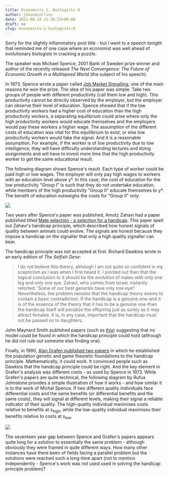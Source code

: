 ```yaml
---
title: Economists 1, Biologists 0
author: jasonacollins
date: 2011-08-18 11:36:53+00:00
draft: no
slug: economists-1-biologists-0
---
```


Sorry for the slightly inflammatory post title - but I went to a speech tonight that reminded me of one case where an economist was well ahead of evolutionary biologists in cracking a puzzle.

The speaker was Michael Spence, 2001 Bank of Sweden prize winner and author of the recently released *The Next Convergence: The Future of Economic Growth in a Multispeed World* (the subject of his speech).

In 1973, Spence wrote a paper called [Job Market Signalling](http://www.jstor.org/stable/1882010), one of the main reasons he won the prize. The idea of his paper was simple. Take two groups of people with different productivity (call them low and high). This productivity cannot be directly observed by the employer, but the employer can observe their level of education. Spence showed that if the low productivity workers had a higher cost of education than the high productivity workers, a separating equilibrium could arise where only the high productivity workers would educate themselves and the employers would pay these workers a higher wage. The assumption of the different costs of education was vital for this equilibrium to exist, or else low productivity workers would fake the signal. And it is a reasonable assumption. For example, if the worker is of low productivity due to low intelligence, they will have difficulty understanding lectures and doing assignments and will have to invest more time that the high productivity worker to get the same educational result.

The following diagram shows Spence's result. Each type of worker could be paid high or low wages. The employer will only pay high wages to workers with an education level above y*. In this case, the cost of education for the low productivity "Group I" is such that they do not undertake education, while members of the high productivity "Group II" educate themselves to y*. The benefit of education outweighs the costs for "Group II" only.

![](/img/spence-1973.png)

Two years after Spence's paper was published, Amotz Zahavi had a paper published titled [Mate selection - a selection for a handicap](https://doi.org/10.1016/0022-5193(75)90111-3). This paper spelt out Zahavi's handicap principle, which described how honest signals of quality between animals could evolve. The signals are honest because they impose a handicap on the signaller that only a high quality signaller can bear.

The handicap principle was not accepted at first. Richard Dawkins wrote in an early edition of *The Selfish Gene*:

>I do not believe this theory, although I am not quite so confident in my scepticism as I was when I first heard it. I pointed out then that the logical conclusion to it should be the evolution of males with only one leg and only one eye. Zahavi, who comes from Israel, instantly retorted: 'Some of our best generals have only one eye!' Nevertheless, the problem remains that the handicap theory seems to contain a basic contradiction. If the handicap is a genuine one-and it is of the essence of the theory that it has to be a genuine one-then the handicap itself will penalize the offspring just as surely as it may attract females. It is, in any case, important that the handicap must not be passed on to daughters.

John Maynard Smith published papers (such as [this](https://doi.org/10.1016/S0022-5193(76)80016-1)) suggesting that no model could be found in which the handicap principle could hold (although he did not rule out someone else finding one).

Finally, in 1990, [Alan Grafen published two papers](https://jasoncollins.blog/conspicuous-consumption-as-a-handicap/) in which he established the population genetic and game theoretic foundations to the handicap principle. Mathematically, it could work. It convinced people such as Dawkins that the handicap principle could be right. And the key element in Grafen's analysis was different costs - as used by Spence in 1973. While Grafen's papers are quite technical, the following diagram by Rufus Johnstone provides a simple illustration of how it works - and how similar it is to the work of Michal Spence. If two different quality individuals face differential costs and the same benefits (or differential benefits and the same costs), they will signal at different levels, making their signal a reliable indicator of their quality. The high-quality individual maximises costs relative to benefits at s$_{high}$, while the low-quality individual maximises their benefits relative to costs at s$_{low}$.

![](/img/johnstone-2005.png)

The seventeen year gap between Spence and Grafen's papers appears quite long for a solution to essentially the same problem - although obviously they were framed in quite different ways. How many other instances have there been of fields facing a parallel problem but the solutions were reached such a long-time apart (not to mention independently - Spence's work was not used used in solving the handicap principle problem)?
